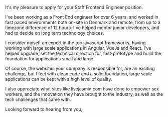It's my pleasure to apply for your Staff Frontend Engineer position.

I've been working as a Front End engineer for over 6 years, and worked in fast paced environments both on-site in Denmark and remote, from up to a timezone difference of 12 hours. I've helped mentor junior developers, and had to decide on long term technology choices.

I consider myself an expert in the top javascript frameworks, having working with large scale applications in Angular, VueJs and React. I've helped upgrade, set the technical direction for, fast-prototype and build the foundation for applications small and large.

Of course, the websites your company is responsible for, are an exciting challenge, but I feel with clean code and a solid foundation, large scale applications can be kept with a high level of quality.

I also appreciate what sites like livejasmin.com have done to empower sex workers, and the innovation they have brought to the industry, as well as the tech challenges that came with.

Looking forward to hearing from you,